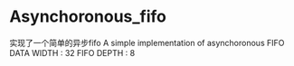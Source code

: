# Asynchoronous_fifo
 
实现了一个简单的异步fifo
A simple implementation of asynchoronous FIFO
DATA WIDTH   : 32
FIFO DEPTH   : 8
